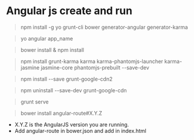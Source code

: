 # Angular js create and run
> npm install -g yo grunt-cli bower generator-angular generator-karma

> yo angular app_name

> bower install & npm install

> npm install grunt-karma karma karma-phantomjs-launcher karma-jasmine jasmine-core phantomjs-prebuilt --save-dev

> npm install --save grunt-google-cdn2

> npm uninstall --save-dev grunt-google-cdn

> grunt serve

> bower install angular-route#X.Y.Z
- X.Y.Z is the AngularJS version you are running.
- Add angular-route in bower.json and add <script src="bower_components/angular-route/angular-route.js"></script> in index.html
